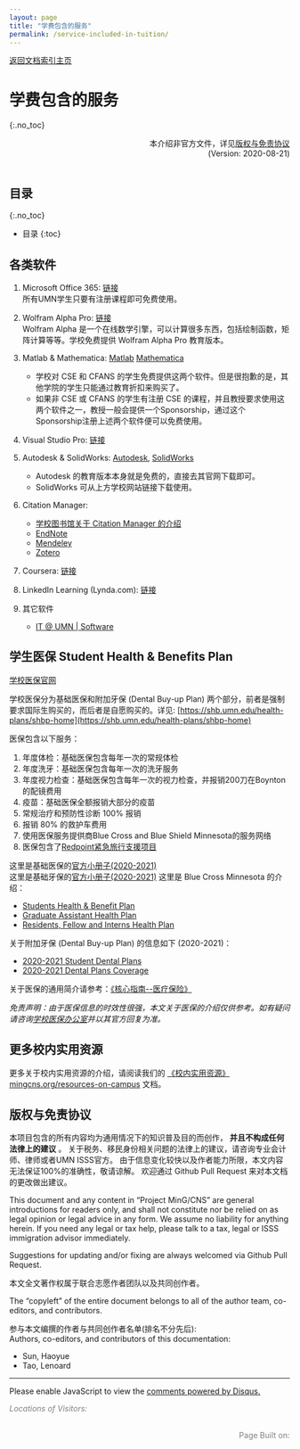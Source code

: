 ```yaml
---
layout: page
title: "学费包含的服务"
permalink: /service-included-in-tuition/
---
```


<!-- Global site tag (gtag.js) - Google Analytics -->
<script async src="https://www.googletagmanager.com/gtag/js?id=G-4DT3EE5Z3Q"></script>
<script>
  window.dataLayer = window.dataLayer || [];
  function gtag(){dataLayer.push(arguments);}
  gtag('js', new Date());

  gtag('config', 'G-4DT3EE5Z3Q');
</script>
<script data-ad-client="ca-pub-3457849876540251" async src="https://pagead2.googlesyndication.com/pagead/js/adsbygoogle.js"></script>

<div id="google_translate_element" style="float:right"></div>
<script>
function googleTranslateElementInit() {
  new google.translate.TranslateElement({pageLanguage: 'zh'}, 'google_translate_element');
}
</script>
<script async src="//translate.google.cn/translate_a/element.js?cb=googleTranslateElementInit"></script>

<div>
<a href="http://www.mingcns.org">返回文档索引主页</a>
</div>

# 学费包含的服务
{:.no_toc}

<div align="right">
本介绍非官方文件，详见<a href="#版权与免责协议">版权与免责协议</a><br>
(Version: 2020-08-21)
</div><br>

## 目录
{:.no_toc}

* 目录
{:toc}


## 各类软件
1. Microsoft Office 365: [链接](https://it.umn.edu/office-microsoft)  
所有UMN学生只要有注册课程即可免费使用。

2. Wolfram Alpha Pro: [链接](https://it.umn.edu/wolfram-alpha-pro)  
Wolfram Alpha 是一个在线数学引擎，可以计算很多东西，包括绘制函数，矩阵计算等等。学校免费提供 Wolfram Alpha Pro 教育版本。

3. Matlab & Mathematica: [Matlab](https://it.umn.edu/matlab) [Mathematica](https://it.umn.edu/mathematica)  
    * 学校对 CSE 和 CFANS 的学生免费提供这两个软件。但是很抱歉的是，其他学院的学生只能通过教育折扣来购买了。
    * 如果非 CSE 或 CFANS 的学生有注册 CSE 的课程，并且教授要求使用这两个软件之一，教授一般会提供一个Sponsorship，通过这个Sponsorship注册上述两个软件便可以免费使用。

4. Visual Studio Pro: [链接](https://it.umn.edu/visual-studio-pro-microsoft)

5. Autodesk & SolidWorks: [Autodesk](https://it.umn.edu/autodesk-education-software-autocad), [SolidWorks](https://it.umn.edu/solidworks)
    * Autodesk 的教育版本本身就是免费的，直接去其官网下载即可。
    * SolidWorks 可从上方学校网站链接下载使用。

6. Citation Manager:
    * [学校图书馆关于 Citation Manager 的介绍](https://www.lib.umn.edu/pim/citation)
    * [EndNote](https://it.umn.edu/endnote)
    * [Mendeley](https://www.lib.umn.edu/pim/mendeley)
    * [Zotero](https://www.lib.umn.edu/pim/citation/zotero)

7. Coursera: [链接](https://coursera.umn.edu/)

8. LinkedIn Learning (Lynda.com): [链接](https://it.umn.edu/technology/linkedin-learning)

9. 其它软件
    * [IT @ UMN \| Software](https://it.umn.edu/service-details/software)


## 学生医保 Student Health & Benefits Plan

[学校医保官网](https://shb.umn.edu/)  

学校医保分为基础医保和附加牙保 (Dental Buy-up Plan) 两个部分，前者是强制要求国际生购买的，而后者是自愿购买的。详见: [https://shb.umn.edu/health-plans/shbp-home](https://shb.umn.edu/health-plans/shbp-home)

医保包含以下服务：
1. 年度体检：基础医保包含每年一次的常规体检
2. 年度洗牙：基础医保包含每年一次的洗牙服务
3. 年度视力检查：基础医保包含每年一次的视力检查，并报销200刀在Boynton的配镜费用
4. 疫苗：基础医保全额报销大部分的疫苗
5. 常规治疗和预防性诊断 100% 报销
6. 报销 80% 的救护车费用
7. 使用医保服务提供商Blue Cross and Blue Shield Minnesota的服务网络
8. 医保包含了[Redpoint紧急旅行支援项目](https://boynton.umn.edu/clinics/urgent-care)

这里是基础医保的[官方小册子(2020-2021)](https://shb.umn.edu/sites/shb.umn.edu/files/2020-2021_shbp_brochure_web_final.pdf)  
这里是基础牙保的[官方小册子(2020-2021)](https://shb.umn.edu/sites/shb.umn.edu/files/2020-2021_sdp_preventive_plan_spd.pdf)
这里是 Blue Cross Minnesota 的介绍：
* [Students Health & Benefit Plan](https://shb.umn.edu/health-plans/shbp-home)
* [Graduate Assistant Health Plan](https://shb.umn.edu/health-plans/gahp-home)
* [Residents, Fellow and Interns Health Plan](https://shb.umn.edu/health-plans/rfi)

关于附加牙保 (Dental Buy-up Plan) 的信息如下 (2020-2021)：
* [2020-2021 Student Dental Plans](https://shb.umn.edu/sites/shb.umn.edu/files/2020-2021_sdp_buy-up_plan_spd.pdf)
* [2020-2021 Dental Plans Coverage](https://shb.umn.edu/sites/shb.umn.edu/files/2020-2021_sdp_buy-up_plan_sbc.pdf)

关于医保的通用简介请参考：[《核心指南--医疗保险》](https://www.mingcns.org/guidebook/#%E5%8C%BB%E7%96%97%E4%BF%9D%E9%99%A9)  

_免责声明：由于医保信息的时效性很强，本文关于医保的介绍仅供参考。如有疑问请咨询[学校医保办公室](https://shb.umn.edu/contact)并以其官方回复为准。_


## 更多校内实用资源

更多关于校内实用资源的介绍，请阅读我们的 [《校内实用资源》mingcns.org/resources-on-campus](https://www.mingcns.org/resources-on-campus/) 文档。

## 版权与免责协议
本项目包含的所有内容均为通用情况下的知识普及目的而创作， **并且不构成任何法律上的建议** 。
关于税务、移民身份相关问题的法律上的建议，请咨询专业会计师、律师或者UMN ISSS官方。
由于信息变化较快以及作者能力所限，本文内容无法保证100%的准确性，敬请谅解。
欢迎通过 Github Pull Request 来对本文档的更改做出建议。

This document and any content in “Project MinG/CNS” are general introductions for readers only,
and shall not constitute nor be relied on as legal opinion or legal advice in any form.
We assume no liability for anything herein.
If you need any legal or tax help, please talk to a tax, legal or ISSS immigration advisor immediately.

Suggestions for updating and/or fixing are always welcomed via Github Pull Request.

本文全文著作权属于联合志愿作者团队以及共同创作者。

The “copyleft” of the entire document belongs to all of the author team, co-editors, and contributors.  

参与本文编撰的作者与共同创作者名单(排名不分先后):  
Authors, co-editors, and contributors of this documentation:

* Sun, Haoyue
* Tao, Lenoard

---

<div id="disqus_thread"></div>
<script async>
    var disqus_config = function () {
    this.page.url = 'https://www.mingcns.org/service-included-in-tuition/';
    this.page.identifier = 'service-included-in-tuition';
    };

    (function() { // DON'T EDIT BELOW THIS LINE
    var d = document, s = d.createElement('script');
    s.src = 'https://mingcns.disqus.com/embed.js';
    s.setAttribute('data-timestamp', +new Date());
    (d.head || d.body).appendChild(s);
    })();
</script>
<noscript>Please enable JavaScript to view the <a href="https://disqus.com/?ref_noscript">comments powered by Disqus.</a></noscript>

_<font color="grey">Locations of Visitors: </font>_
<div style="width: 50%; ">
<script type='text/javascript' id='clustrmaps' src='//cdn.clustrmaps.com/map_v2.js?cl=ffffff&w=a&t=tt&d=6dgA5xsRget7ciqINHnS-LTZ2Bt67OdMGfiecR3Qa-8&cmo=ff7a00&cmn=ff0000&ct=ffffff&co=2d78ad'></script>
</div><br>

<div align="right" style="color: grey">
Page Built on:
<i><script type="text/javascript"> document.write(document.lastModified); </script></i>
</div>
